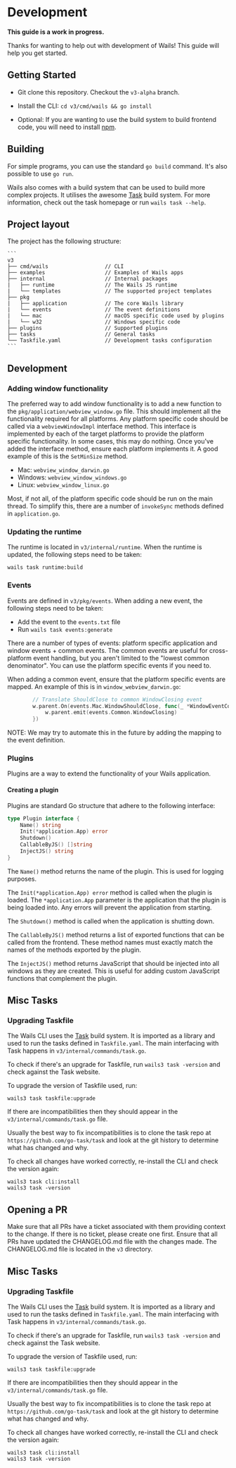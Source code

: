 # Development

**This guide is a work in progress.**

Thanks for wanting to help out with development of Wails! This guide will help you get started.

## Getting Started

- Git clone this repository. Checkout the `v3-alpha` branch.
- Install the CLI: `cd v3/cmd/wails && go install`

- Optional: If you are wanting to use the build system to build frontend code, you will need to install [npm](https://nodejs.org/en/download).

## Building

For simple programs, you can use the standard `go build` command. It's also possible to use `go run`.

Wails also comes with a build system that can be used to build more complex projects. It utilises the awesome [Task](https://taskfile.dev) build system.
For more information, check out the task homepage or run `wails task --help`. 

## Project layout

The project has the following structure:
    
    ```
    v3
    ├── cmd/wails                  // CLI
    ├── examples                   // Examples of Wails apps 
    ├── internal                   // Internal packages
    |   ├── runtime                // The Wails JS runtime
    |   └── templates              // The supported project templates
    ├── pkg
    |   ├── application            // The core Wails library
    |   └── events                 // The event definitions
    |   └── mac                    // macOS specific code used by plugins
    |   └── w32                    // Windows specific code
    ├── plugins                    // Supported plugins
    ├── tasks                      // General tasks
    └── Taskfile.yaml              // Development tasks configuration
    ```

## Development

### Adding window functionality

The preferred way to add window functionality is to add a new function to the `pkg/application/webview_window.go` file. This should implement all the functionality required for all platforms. Any platform specific code should be called via a `webviewWindowImpl` interface method. This interface is implemented by each of the target platforms to provide the platform specific functionality. In some cases, this may do nothing.
Once you've added the interface method, ensure each platform implements it. A good example of this is the `SetMinSize` method.

- Mac: `webview_window_darwin.go`
- Windows: `webview_window_windows.go`
- Linux: `webview_window_linux.go`

Most, if not all, of the platform specific code should be run on the main thread. To simplify this, there are a number of `invokeSync` methods defined in `application.go`. 

### Updating the runtime

The runtime is located in `v3/internal/runtime`. When the runtime is updated, the following steps need to be taken:

```shell
wails task runtime:build
```

### Events

Events are defined in `v3/pkg/events`. When adding a new event, the following steps need to be taken:

- Add the event to the `events.txt` file
- Run `wails task events:generate`

There are a number of types of events: platform specific application and window events + common events. The common events are useful for cross-platform event handling, but you aren't limited to the "lowest common denominator". You can use the platform specific events if you need to.

When adding a common event, ensure that the platform specific events are mapped. An example of this is in `window_webview_darwin.go`:

```go
		// Translate ShouldClose to common WindowClosing event
		w.parent.On(events.Mac.WindowShouldClose, func(_ *WindowEventContext) {
			w.parent.emit(events.Common.WindowClosing)
		})
```

NOTE: We may try to automate this in the future by adding the mapping to the event definition.

### Plugins

Plugins are a way to extend the functionality of your Wails application.

#### Creating a plugin

Plugins are standard Go structure that adhere to the following interface:

```go
type Plugin interface {
    Name() string
    Init(*application.App) error
    Shutdown() 
    CallableByJS() []string
    InjectJS() string
}
```

The `Name()` method returns the name of the plugin. This is used for logging purposes.

The `Init(*application.App) error` method is called when the plugin is loaded. The `*application.App`
parameter is the application that the plugin is being loaded into. Any errors will prevent
the application from starting.

The `Shutdown()` method is called when the application is shutting down.

The `CallableByJS()` method returns a list of exported functions that can be called from
the frontend. These method names must exactly match the names of the methods exported
by the plugin.

The `InjectJS()` method returns JavaScript that should be injected into all windows as they are created. This is useful for adding custom JavaScript functions that complement the plugin.


## Misc Tasks

### Upgrading Taskfile

The Wails CLI uses the [Task](https://taskfile.dev) build system. It is imported as a library and used to run the tasks defined in `Taskfile.yaml`.
The main interfacing with Task happens in `v3/internal/commands/task.go`.

To check if there's an upgrade for Taskfile, run `wails3 task -version` and check against the Task website.

To upgrade the version of Taskfile used, run:

```shell
wails3 task taskfile:upgrade
```

If there are incompatibilities then they should appear in the `v3/internal/commands/task.go` file.

Usually the best way to fix incompatibilities is to clone the task repo at `https://github.com/go-task/task` and look at the git history to determine what has changed and why.

To check all changes have worked correctly, re-install the CLI and check the version again:

```shell
wails3 task cli:install
wails3 task -version
```

## Opening a PR

Make sure that all PRs have a ticket associated with them providing context to the change. If there is no ticket, please create one first.
Ensure that all PRs have updated the CHANGELOG.md file with the changes made. The CHANGELOG.md file is located in the `v3` directory.


## Misc Tasks

### Upgrading Taskfile

The Wails CLI uses the [Task](https://taskfile.dev) build system. It is imported as a library and used to run the tasks defined in `Taskfile.yaml`.
The main interfacing with Task happens in `v3/internal/commands/task.go`.

To check if there's an upgrade for Taskfile, run `wails3 task -version` and check against the Task website.

To upgrade the version of Taskfile used, run:

```shell
wails3 task taskfile:upgrade
```

If there are incompatibilities then they should appear in the `v3/internal/commands/task.go` file.

Usually the best way to fix incompatibilities is to clone the task repo at `https://github.com/go-task/task` and look at the git history to determine what has changed and why.

To check all changes have worked correctly, re-install the CLI and check the version again:

```shell
wails3 task cli:install
wails3 task -version
```

